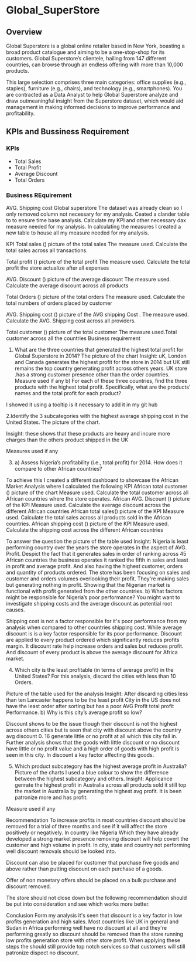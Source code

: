 # Global_SuperStore
## Overview
Global Superstore is a global online retailer based in New York, boasting a broad product catalogue and aiming to be a one-stop-shop for its customers. Global Superstore’s
clientele, hailing from 147 different countries, can browse through an endless offering with more than 10,000 products. 

This large selection comprises three main categories: office supplies (e.g., staples), furniture (e.g., chairs), and technology (e.g., smartphones). 
You are contracted as a Data Analyst to help Global Superstore analyze and draw outmeaningful insight from the Superstore dataset, which would aid management in making informed decisions to improve performance and profitability. 

## KPIs and Bussiness Requirement
### KPIs
- Total Sales 
- Total Profit 
- Average Discount  
- Total Orders 

### Business REquirement
AVG. Shipping cost 
Global superstore 
The dataset was already clean so I only removed column not necessary for my analysis. Ceated a clander table to to ensure time base analysis.
Calculate my KPI and other necessary dax measure needed for my analysis.
In calculating the measures I created a new table to house all my measure needed for my analysis.

KPI 
Total sales () picture of the total sales 
The measure used. Calculate the total sales across all transactions.

Total profit () picture of the total profit 
The measure used. Calculate the total profit the store actualize after all expenses 

AVG. Discount () picture of the average discount 
The measure used. Calculate the average discount across all products 

Total Orders () picture of the total orders 
The measure used. Calculate the total numbers of orders placed by customer 

AVG. Shipping cost () picture of the AVG shipping Cost . The measure used. Calculate the AVG. Shipping cost across all providers.

Total customer () picture of the total customer 
The  measure used.Total customer across all the countries
Business requirement 
1. What are the three countries that generated the highest total profit for Global Superstore
in 2014? 
The picture of the chart 
Insight: uK, London and Canada generates the highest profit for the store in 2014 but  UK still remains the top country generating profit across others years.
UK store .has a strong customer presence other than the order countries.
Measure used if any
b) For each of these three countries, find the three products with the highest total profit.
Specifically, what are the products’ names and the total profit for each product? 

I showed it using a tooltip is it necessary to add it in my git hub 

2.Identify the 3 subcategories with the highest average shipping cost in the United States. 
The picture of the chart.

Insight: these shows that these products are heavy and incure more charges than the others product shipped in the UK 

Measures used if any 

3. a) Assess Nigeria’s profitability (i.e., total profit) for 2014. How does it compare to other African countries? 

To achieve this I created a different dashboard to showcase the African Market Analysis where I calculated the following KPI 
African total customer () picture of the chart 
Measure used. Calculate the total customer across all African countries where the store operates.
African AVG. Discount () picture of the KPI
Measure used. Calculate the average discount across the different African countries 
African total sales() picture of the KPI 
Measure used. Calculate the total sales across all products sold in the African countries.
African shipping cost () picture of the KPI 
Measure used. Calculate the shipping cost across the different African countries 

To answer the question the picture of the table used 
Insight: Nigeria is least performing country over the years the store operates in the aspect of AVG. Profit. Despict the fact that it generates sales in order of ranking across 45 African countries the business operates it ranked the fifth in sales and least in profit and average profit. And also having the highest customer, orders and quantity of products ordered.
The store has been focusing on sales and customer and orders volumes overlooking their profit. They're making sales but generating nothing in profit. Showing that the Nigerian market is functional with profit generated from the other countries.
b) What factors might be responsible for Nigeria’s poor performance? You might want to
investigate shipping costs and the average discount as potential root causes. 

Shipping cost is not a factor responsible for it's poor performance from my analysis when compared to other countries shipping cost. While average discount is is a key factor responsible for its poor performance. Discount are applied to every product ordered which significantly reduces profits margin. It discount rate help increase orders and sales but reduces profit. And discount of every product is above the average discount for Africa market.

4. Which city is the least profitable (in terms of average profit) in the United States? For this
analysis, discard the cities with less than 10 Orders. 

Picture of the table used for the analysis 
Insight: After discarding cities less than ten Lancaster happens to be the least profit City in the US does not have the least order after sorting but has a poor AVG Profit total  profit Performance.
b) Why is this city’s average profit so low? 

Discount shows to be the issue though their discount is not the highest across others cities but is seen that city with discount above the country avg discount 0. 16 generate little or no profit at all  which this city fall in. Further analysis shows that the goods with little discount or no discount have little or no profit value  and a high order of goods with high profit is seen in this city. In discount a key factor affecting this goods.

5. Which product subcategory has the highest average profit in Australia? 
Picture of the charts 
I used a blue colour to show the difference between the highest subcategory and others.
Insight: Applicance genrate the highest profit in Australia across all products sold it still top the market in Australia by generating the highest avg profit. It is been patronize more and has profit.

Measure used if any
 
Recommendation 
To increase profits in most countries discount should be removed for a trial of three months and see if it will affect the store positively or negatively. In country like Nigeria Which they have already developed a strong market presence removing discount will help covert the customer and high volume in profit. In city, state and country not performing well  discount removals should be looked into.

Discount can also be placed for customer that purchase five goods and above rather than putting discount on each purchase of a goods.

Offer of non monetary offers should be placed on a bulk purchase and discount removed.

The store should not close down but the following recommendation should be put into consideration and see which works more better.

Conclusion 
Form my analysis it's seen that discount is a key factor in low profits generation and high sales. Most countries like UK in general and Sudan in Africa performing well have no discount at all and they're performing greatly so discount should be removed than the store running low profits generation store with other store profit. When applying these steps the should still provide top notch services so that customers will still patronize dispect no discount.
